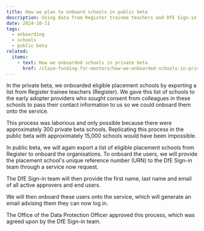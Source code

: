 ```yaml
---
title: How we plan to onboard schools in public beta
description: Using data from Register trainee teachers and DfE Sign-in to onboard schools into the service
date: 2024-10-11
tags:
  - onboarding
  - schools
  - public beta
related:
  items:
    - text: How we onboarded schools in private beta
      href: /claim-funding-for-mentors/how-we-onboarded-schools-in-private-beta/
---
```


In the private beta, we onboarded eligible placement schools by exporting a list from Register trainee teachers (Register). We gave this list of schools to the early adopter providers who sought consent from colleagues in these schools to pass their contact information to us so we could onboard them onto the service.

This process was laborious and only possible because there were approximately 300 private beta schools. Replicating this process in the public beta with approximately 15,000 schools would have been impossible.

In public beta, we will again export a list of eligible placement schools from Register to onboard the organisations. To onboard the users, we will provide the placement school's unique reference number (URN) to the DfE Sign-in team through a service now request.

The DfE Sign-in team will then provide the first name, last name and email of all active approvers and end users.

We will then onboard these users onto the service, which will generate an email advising them they can now log in.

The Office of the Data Protection Officer approved this process, which was agreed upon by the DfE Sign-in team.
